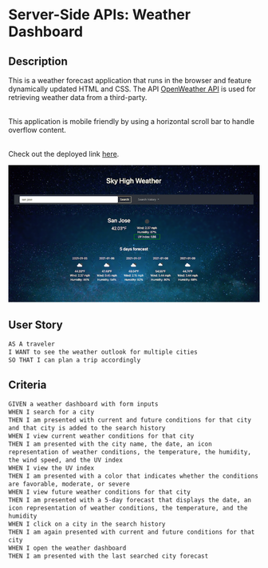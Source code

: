 # Server-Side APIs: Weather Dashboard


## Description

This is a weather forecast application that runs in the browser and feature dynamically updated HTML and CSS. The API [OpenWeather API](https://openweathermap.org/api) is used for retrieving weather data from a third-party. 

<br>This application is mobile friendly by using a horizontal scroll bar to handle overflow content.

<br>Check out the deployed link [here](https://uyennguyen30696.github.io/hw6-weather-dashboard/).

![screenshot](./images/screenshot.png)

## User Story

```
AS A traveler
I WANT to see the weather outlook for multiple cities
SO THAT I can plan a trip accordingly
```

## Criteria

```
GIVEN a weather dashboard with form inputs
WHEN I search for a city
THEN I am presented with current and future conditions for that city and that city is added to the search history
WHEN I view current weather conditions for that city
THEN I am presented with the city name, the date, an icon representation of weather conditions, the temperature, the humidity, the wind speed, and the UV index
WHEN I view the UV index
THEN I am presented with a color that indicates whether the conditions are favorable, moderate, or severe
WHEN I view future weather conditions for that city
THEN I am presented with a 5-day forecast that displays the date, an icon representation of weather conditions, the temperature, and the humidity
WHEN I click on a city in the search history
THEN I am again presented with current and future conditions for that city
WHEN I open the weather dashboard
THEN I am presented with the last searched city forecast
```
